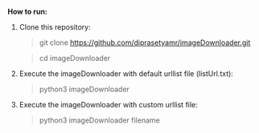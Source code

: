 **How to run:**
  1. Clone this repository:
      > git clone https://github.com/diprasetyamr/imageDownloader.git

      > cd imageDownloader

  2. Execute the imageDownloader with default urllist file (listUrl.txt):
      > python3 imageDownloader

  3. Execute the imageDownloader with custom urllist file:
      > python3 imageDownloader filename
